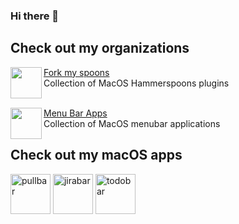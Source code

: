 ### Hi there 👋

## Check out my organizations

<p align="center">
<img align="left" src="https://avatars.githubusercontent.com/u/78652715?s=400&u=29fe8f9d07d99a5854a8374be5db398a6711274d&v=4" width="50">
</p>

[Fork my spoons](https://github.com/fork-my-spoons) </br>
Collection of MacOS Hammerspoons plugins
</br>
</br>


<p align="center">
<img align="left" src="https://user-images.githubusercontent.com/9363150/184161225-e3a0d5af-94a8-4315-9552-5630bd64bbe3.png" width="50">
</p>

[Menu Bar Apps](https://github.com/menubar-apps) </br>
Collection of MacOS menubar applications

## Check out my macOS apps


<a href="https://github.com/menubar-apps/PullBar"><img width="64" alt="pullbar" src="https://github.com/user-attachments/assets/a101b393-886b-494d-8ee5-d6ca91c10c9c" /></a>
  <a href="https://github.com/menubar-apps/jirabar"><img width="64" alt="jirabar" src="https://github.com/user-attachments/assets/ac25bda6-78c8-4edf-ba2a-db5c3b52f017" /></a>
  <a href="https://github.com/menubar-apps/ToDoBar"><img width="64" alt="todobar" src="https://github.com/user-attachments/assets/b19fa845-45f1-450f-9bf9-db4cd66ab925" /></a>
